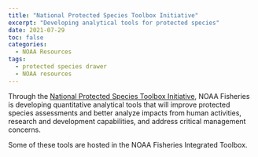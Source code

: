 ```yaml
---
title: "National Protected Species Toolbox Initiative"
excerpt: "Developing analytical tools for protected species"
date: 2021-07-29
toc: false
categories:
  - NOAA Resources
tags:
  - protected species drawer
  - NOAA resources
---
```


Through the [National Protected Species Toolbox Initiative](https://www.fisheries.noaa.gov/national/population-assessments/national-protected-species-toolbox-initiative), NOAA Fisheries is developing quantitative analytical tools that will improve protected species assessments and better analyze impacts from human activities, research and development capabilities, and address critical management concerns. 

Some of these tools are hosted in the NOAA Fisheries Integrated Toolbox.

